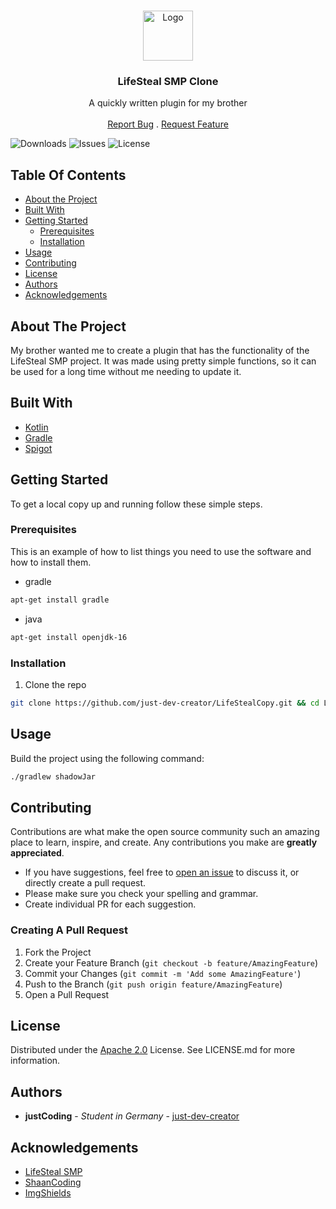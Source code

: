 <br/>
<p align="center">
  <a href="https://github.com/just-dev-creator/LifeStealCopy">
    <img src="https://gamepedia.cursecdn.com/minecraft_gamepedia/9/9b/Heart_of_the_Sea_JE1_BE2.png" alt="Logo" width="80" height="80">
  </a>

<h3 align="center">LifeSteal SMP Clone</h3>

  <p align="center">
    A quickly written plugin for my brother
    <br/>
    <br/>
    <a href="https://github.com/just-dev-creator/LifeStealCopy/issues">Report Bug</a>
    .
    <a href="https://github.com/just-dev-creator/LifeStealCopy/issues">Request Feature</a>
  </p>

![Downloads](https://img.shields.io/github/downloads/just-dev-creator/LifeStealCopy/total) ![Issues](https://img.shields.io/github/issues/just-dev-creator/LifeStealCopy) ![License](https://img.shields.io/github/license/just-dev-creator/LifeStealCopy)

## Table Of Contents

* [About the Project](#about-the-project)
* [Built With](#built-with)
* [Getting Started](#getting-started)
    * [Prerequisites](#prerequisites)
    * [Installation](#installation)
* [Usage](#usage)
* [Contributing](#contributing)
* [License](#license)
* [Authors](#authors)
* [Acknowledgements](#acknowledgements)

## About The Project

My brother wanted me to create a plugin that has the functionality of the LifeSteal SMP project.
It was made using pretty simple functions, so it can be used for a long time without me needing to update it.

## Built With



* [Kotlin](https://kotlinlang.org/)
* [Gradle](https://gradle.org/)
* [Spigot](https://spigotmc.org/)

## Getting Started

To get a local copy up and running follow these simple steps.

### Prerequisites

This is an example of how to list things you need to use the software and how to install them.

* gradle

```sh
apt-get install gradle
```
* java
```sh
apt-get install openjdk-16
```

### Installation

1. Clone the repo

```sh
git clone https://github.com/just-dev-creator/LifeStealCopy.git && cd LifeStealCopy
```

## Usage

Build the project using the following command:
```sh
./gradlew shadowJar
```

## Contributing

Contributions are what make the open source community such an amazing place to learn, inspire, and create. Any contributions you make are **greatly appreciated**.
* If you have suggestions, feel free to [open an issue](https://github.com/just-dev-creator/LifeStealCopy/issues/new) to discuss it, or directly create a pull request.
* Please make sure you check your spelling and grammar.
* Create individual PR for each suggestion.

### Creating A Pull Request

1. Fork the Project
2. Create your Feature Branch (`git checkout -b feature/AmazingFeature`)
3. Commit your Changes (`git commit -m 'Add some AmazingFeature'`)
4. Push to the Branch (`git push origin feature/AmazingFeature`)
5. Open a Pull Request

## License

Distributed under the [Apache 2.0](http://www.apache.org/licenses/) License. See LICENSE.md for more information.

## Authors

* **justCoding** - *Student in Germany* - [just-dev-creator](https://github.com/just-dev-creator/)

## Acknowledgements

* [LifeSteal SMP](https://www.youtube.com/watch?v=86HAi1jTGOg)
* [ShaanCoding](https://github.com/ShaanCoding/)
* [ImgShields](https://shields.io/)
